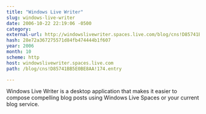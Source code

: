 ```yaml
---
title: "Windows Live Writer"
slug: windows-live-writer
date: 2006-10-22 22:19:06 -0500
category: 
external-url: http://windowslivewriter.spaces.live.com/blog/cns!D85741BB5E0BE8AA!174.entry
hash: 28e72a367275571d84fb474444b1f607
year: 2006
month: 10
scheme: http
host: windowslivewriter.spaces.live.com
path: /blog/cns!D85741BB5E0BE8AA!174.entry

---
```


Windows Live Writer is a desktop application that makes it easier to compose compelling blog posts using Windows Live Spaces or your current blog service.
